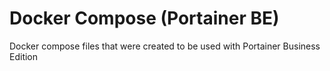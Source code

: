 # Docker Compose (Portainer BE)
Docker compose files that were created to be used with Portainer Business Edition

